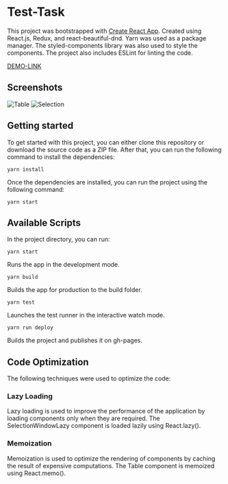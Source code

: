 # Test-Task

This project was bootstrapped with [Create React App](https://github.com/facebook/create-react-app).
Created using React.js, Redux, and react-beautiful-dnd.
Yarn was used as a package manager.
The styled-components library was also used to style the components.
The project also includes ESLint for linting the code.

[DEMO-LINK](https://kostya-kosyuk.github.io/ss-test-task/)

## Screenshots

![Table](https://user-images.githubusercontent.com/80011474/220156168-7614c69d-fb48-4413-8535-51e9247c594c.png)
![Selection](https://user-images.githubusercontent.com/80011474/220156809-8a9f9679-12f3-4b51-89c8-013107c69079.png)


## Getting started
To get started with this project, you can either clone this repository or download the source code as a ZIP file. After that, you can run the following command to install the dependencies:

```
yarn install
```
Once the dependencies are installed, you can run the project using the following command:

```
yarn start
```  
## Available Scripts
In the project directory, you can run:

```
yarn start
```
Runs the app in the development mode.

```
yarn build
```
Builds the app for production to the build folder.

```
yarn test
```
Launches the test runner in the interactive watch mode.

```
yarn run deploy
```
Builds the project and publishes it on gh-pages.

## Code Optimization
The following techniques were used to optimize the code:

### Lazy Loading
Lazy loading is used to improve the performance of the application by loading components only when they are required. The SelectionWindowLazy component is loaded lazily using React.lazy().

### Memoization
Memoization is used to optimize the rendering of components by caching the result of expensive computations. The Table component is memoized using React.memo().
